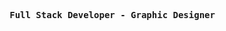 <div align="center">
    <h4 align="center"><samp> Full Stack Developer - Graphic Designer <img src="https://cdn.discordapp.com/emojis/894509415233904640.png?size=32" width="15"> <img src="https://cdn.discordapp.com/emojis/909090046269861958.png?size=32" width="15"> </samp></h4>
</div>
